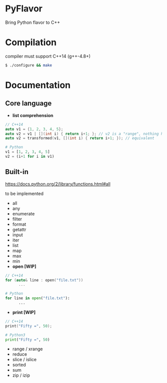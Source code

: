 PyFlavor
========

Bring Python flavor to C++

Compilation
===========
compiler must support C++14 (g++-4.8+)
```sh
$ ./configure && make
```
Documentation
=============
      
Core language
-------------

* **list comprehension**
```C++
// C++14
auto v1 = {1, 2, 3, 4, 5};
auto v2 = v1 | [](int i) { return i+1; }; // v2 is a "range", nothing happened yet
auto v2 = transformed(v1, [](int i) { return i+1; }); // equivalent
```
```Python
# Python
v1 = [1, 2, 3, 4, 5] 
v2 = (i+1 for i in v1)
```

Built-in
--------

https://docs.python.org/2/library/functions.html#all

to be implemented
* all
* any
* enumerate
* filter
* format
* getattr
* input
* iter
* list
* map
* max
* min
* **open [WIP]**
```C++
// C++14
for (auto& line : open("file.txt"))
      ...
```
```Python
# Python
for line in open("file.txt"):
      ...
```
* **print [WIP]**
```C++
// C++14
print("Fifty =", 50);
```
```Python
# Python3
print("Fifty =", 50)
```
* range / xrange
* reduce
* slice / islice
* sorted
* sum
* zip / izip

